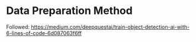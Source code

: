 # Data Preparation Method
Followed: 
https://medium.com/deepquestai/train-object-detection-ai-with-6-lines-of-code-6d087063f6ff